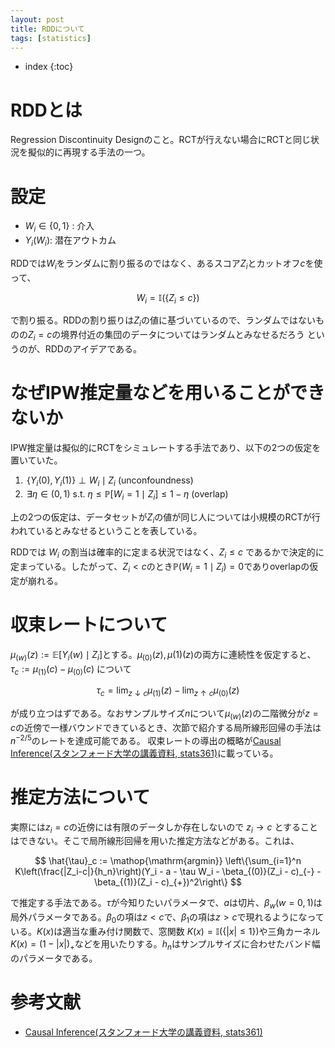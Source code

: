 ```yaml
---
layout: post
title: RDDについて
tags: [statistics]
---
```


* index
{:toc}

# RDDとは

Regression Discontinuity Designのこと。RCTが行えない場合にRCTと同じ状況を擬似的に再現する手法の一つ。

# 設定

- $W_i\in\{0, 1\}$ : 介入
- $Y_i(W_i)$: 潜在アウトカム

RDDでは$W_i$をランダムに割り振るのではなく、あるスコア$Z_i$とカットオフ$c$を使って、

$$
W_i = \mathbb{I}(\{Z_i\leq c\})
$$

で割り振る。RDDの割り振りは$Z_i$の値に基づいているので、ランダムではないものの$Z_i=c$の境界付近の集団のデータについてはランダムとみなせるだろう
というのが、RDDのアイデアである。

# なぜIPW推定量などを用いることができないか

IPW推定量は擬似的にRCTをシミュレートする手法であり、以下の2つの仮定を置いていた。

1. $\,\{Y_i(0), Y_i(1)\} \perp W_i \mid Z_i$ (unconfoundness)
2. $\,\exists \eta\in(0, 1) \text{ s.t. } \eta \leq \mathbb{P}[W_i=1\mid Z_i] \leq 1 - \eta$ (overlap)

上の2つの仮定は、データセットが$Z_i$の値が同じ人については小規模のRCTが行われているとみなせるということを表している。

RDDでは $W_i$ の割当は確率的に定まる状況ではなく、$Z_i \leq c$ であるかで決定的に定まっている。したがって、$Z_i < c$のとき$\mathbb{P}(W_i=1\mid Z_i)=0$でありoverlapの仮定が崩れる。

# 収束レートについて

$\mu_{(w)}(z):=\mathbb{E}[Y_i(w)\mid Z_i]$とする。$\mu_{(0)}(z),\mu{(1)}(z)$の両方に連続性を仮定すると、$\tau_c:=\mu_{(1)}(c) - \mu_{(0)}(c)$ について

$$
\tau_c = \lim_{z\downarrow c} \mu_{(1)}(z) - \lim_{z\uparrow c}\mu_{(0)}(z)
$$

が成り立つはずである。なおサンプルサイズ$n$について$\mu_(w)(z)$の二階微分が$z=c$の近傍で一様バウンドできているとき、次節で紹介する局所線形回帰の手法は$n^{-2/5}$のレートを達成可能である。
収束レートの導出の概略が[Causal Inference(スタンフォード大学の講義資料, stats361)](https://web.stanford.edu/~swager/stats361.pdf)に載っている。

# 推定方法について

実際には$z_i=c$の近傍には有限のデータしか存在しないので $z_i\to c$ とすることはできない。そこで局所線形回帰を用いた推定方法などがある。これは、

$$
\hat{\tau}_c := \mathop{\mathrm{argmin}} \left\{\sum_{i=1}^n K\left(\frac{|Z_i-c|}{h_n}\right)(Y_i - a - \tau W_i - \beta_{(0)}(Z_i - c)_{-} - \beta_{(1)}(Z_i - c)_{+})^2\right\}
$$

で推定する手法である。$\tau$が今知りたいパラメータで、$a$は切片、$\beta_{w}(w=0,1)$は局外パラメータである。$\beta_{0}$の項は$z<c$で、$\beta_{1}$の項は$z>c$で現れるようになっている。$K(x)$は適当な重み付け関数で、窓関数
$K(x)=\mathbb{I}(\{|x|\leq 1\})$や三角カーネル$K(x)=(1-|x|)_{+}$などを用いたりする。$h_n$はサンプルサイズに合わせたバンド幅のパラメータである。

# 参考文献

- [Causal Inference(スタンフォード大学の講義資料, stats361)](https://web.stanford.edu/~swager/stats361.pdf)